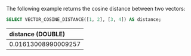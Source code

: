 The following example returns the cosine distance between two vectors:
``` sql
SELECT VECTOR_COSINE_DISTANCE([1, 2], [3, 4]) AS distance;
```

| distance (DOUBLE) |
| :--- |
| 0.01613008990009257 |